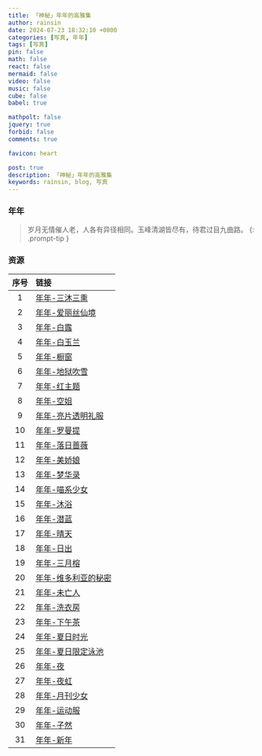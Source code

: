 ```yaml
---
title: 「神秘」年年的高雅集
author: rainsin
date: 2024-07-23 18:32:10 +0800
categories: [写真, 年年]
tags: [写真]
pin: false
math: false
react: false
mermaid: false
video: false
music: false
cube: false
babel: true

mathpolt: false
jquery: true
forbid: false
comments: true

favicon: heart

post: true
description: 「神秘」年年的高雅集
keywords: rainsin, blog, 写真
---
```



### 年年

> 岁月无情催人老，人各有异径相同。玉峰清湖皆尽有，待君过目九曲路。
{: .prompt-tip }

<div class="gallery-wrap">
    <div class="item item-1"></div>
    <div class="item item-2"></div>
    <div class="item item-3"></div>
    <div class="item item-4"></div>
    <div class="item item-5"></div>
    <div class="item item-6"></div>
</div>


### 资源

| 序号 | 链接 |
| :-: | :-- |
| 1  |  [年年-三沐三熏](https://1drv.ms/u/s!Aoer2cU5SlOFiPopnpVyyedIKT4gyQ?e=cNwAM0)  |
| 2  |  [年年-爱丽丝仙境](https://1drv.ms/u/s!Aoer2cU5SlOFiPos-yOoRHEz_r_b4A?e=CsJ8ni)  |
| 3 |  [年年-白露](https://1drv.ms/u/s!Aoer2cU5SlOFiPocBTJ8CKb0AMVCPQ?e=78hm72)  |
| 4  |  [年年-白玉兰](https://1drv.ms/u/s!Aoer2cU5SlOFiPohJc0mS8ZneZ7FpA?e=8DcftO)  |
| 5  |  [年年-橱窗](https://1drv.ms/u/s!Aoer2cU5SlOFiPobu71EMpieQrx0JA?e=Qthmq7)  |
| 6  |  [年年-地狱吹雪](https://1drv.ms/u/s!Aoer2cU5SlOFiPoY5sCdE1sD5-kybg?e=gOtzTO)  |
|  7 |  [年年-红主题](https://1drv.ms/u/s!Aoer2cU5SlOFiPoZoeBoMj4HR1fSyA?e=PWHuee)  |
|  8 |  [年年-空姐](https://1drv.ms/u/s!Aoer2cU5SlOFiPofIfiYQhwK08HobA?e=FR8TDQ)  |
|  9 |  [年年-亮片透明礼服](https://1drv.ms/u/s!Aoer2cU5SlOFiPoeCXBzodtp6U7WKA?e=1QTeyz)  |
|  10 |  [年年-罗曼提](https://1drv.ms/u/s!Aoer2cU5SlOFiPokEAnmEpTY-qN0Pg?e=1sU225)  |
| 11  |  [年年-落日蔷薇](https://1drv.ms/u/s!Aoer2cU5SlOFiPomE97McmIo0reoXg?e=IkuctI)  |
|  12 |  [年年-美娇娘](https://1drv.ms/u/s!Aoer2cU5SlOFiPoqKjCaTHdB1caeVQ?e=ds1lEb)  |
| 13  |  [年年-梦华录](https://1drv.ms/u/s!Aoer2cU5SlOFiPorggHCN4nMI0dXgg?e=9cgLmQ)  |
|  14 |  [年年-喵系少女](https://1drv.ms/u/s!Aoer2cU5SlOFiPolBshEPdRxK0xjhg?e=Ew6oAQ)  |
| 15  |  [年年-沐浴](https://1drv.ms/u/s!Aoer2cU5SlOFiPotP9BRRSW9Ijq5ZA?e=K2g4b0)  |
| 16  |  [年年-潜蓝](https://1drv.ms/u/s!Aoer2cU5SlOFiPoncnnEqooegGwZnA?e=PQLqAG)  |
|  17 |  [年年-晴天](https://1drv.ms/u/s!Aoer2cU5SlOFiPooPrhSiR-DtZ8mSg?e=77Lq4J)  |
| 18  |  [年年-日出](https://1drv.ms/u/s!Aoer2cU5SlOFiPojxMWVTMjoIJUNuw?e=OSx0e2)  |
| 19  |  [年年-三月榕](https://1drv.ms/u/s!Aoer2cU5SlOFiPovpMFWCraGuylGrA?e=Z6Umxx)  |
| 20  |  [年年-维多利亚的秘密](https://1drv.ms/u/s!Aoer2cU5SlOFiPsTWDuEd1JE-4RLdw?e=ZTcE3R)  |
| 21  |  [年年-未亡人](https://1drv.ms/u/s!Aoer2cU5SlOFiPow3cg8SrfzxmM3EQ?e=SfMcO8)  |
|  22 |  [年年-洗衣房](https://1drv.ms/u/s!Aoer2cU5SlOFiPsUhBCotHr6rbNjdw?e=doCjRe)  |
|  23 |  [年年-下午茶](https://1drv.ms/u/s!Aoer2cU5SlOFiPoudc_tAVD9mHekoA?e=XYMynf)  |
| 24  |  [年年-夏日时光](https://1drv.ms/u/s!Aoer2cU5SlOFiPoyPgXb_nil-FahDg?e=rYwCGD)  |
|  25 |  [年年-夏日限定泳池](https://1drv.ms/u/s!Aoer2cU5SlOFiP01HD81MArwohXo3g?e=tmlYzE)  |
| 26  |  [年年-夜](https://1drv.ms/u/s!Aoer2cU5SlOFiPoz9dkHwj9Tn8JpsQ?e=u0ONqB)  |
|  27 |  [年年-夜虹](https://1drv.ms/u/s!Aoer2cU5SlOFiPpkX4Bel-ILuaOdog?e=uUrkdp)  |
|  28 |  [年年-月刊少女](https://1drv.ms/u/s!Aoer2cU5SlOFiPsSsXvAWA-k1-SEYQ?e=ideQRb)  |
|  29 |  [年年-运动服](https://1drv.ms/u/s!Aoer2cU5SlOFiPoxJLVD6t1vezr_fw?e=ftGOJU)  |
| 30  |  [年年-子然](https://1drv.ms/u/s!Aoer2cU5SlOFiPogJueIuwFmXEY82g?e=oejgQE)  |
| 31  |  [年年-新年](https://1drv.ms/u/s!Aoer2cU5SlOFiPod5lPeCd4-WTdq0Q?e=J2COaA)  |
